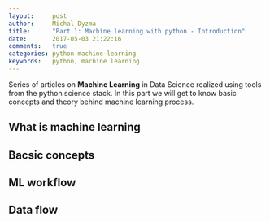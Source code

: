 ```yaml
---
layout:     post
author:     Michal Dyzma
title:      "Part 1: Machine learning with python - Introduction"
date:       2017-05-03 21:22:16
comments:   true
categories: python machine-learning
keywords:   python, machine learning
---
```



Series of articles on __Machine Learning__  in Data Science realized using tools from the python science stack. In this part we will get to know basic concepts and theory behind machine learning process.

## What is machine learning


## Bacsic concepts

## 

## ML workflow

## Data flow

## 

